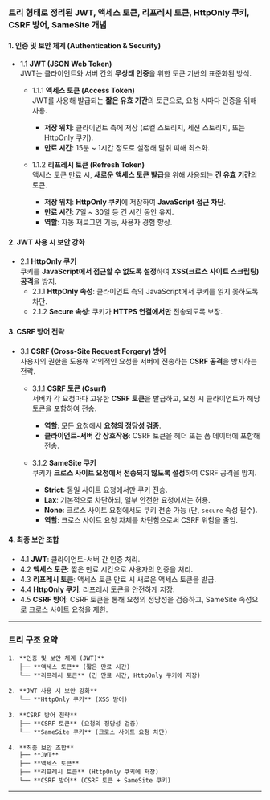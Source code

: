 ### **트리 형태로 정리된 JWT, 액세스 토큰, 리프레시 토큰, HttpOnly 쿠키, CSRF 방어, SameSite 개념**

#### 1. **인증 및 보안 체계 (Authentication & Security)**
   - 1.1 **JWT (JSON Web Token)**  
     JWT는 클라이언트와 서버 간의 **무상태 인증**을 위한 토큰 기반의 표준화된 방식.
     - 1.1.1 **액세스 토큰 (Access Token)**  
       JWT를 사용해 발급되는 **짧은 유효 기간**의 토큰으로, 요청 시마다 인증을 위해 사용.
       - **저장 위치**: 클라이언트 측에 저장 (로컬 스토리지, 세션 스토리지, 또는 HttpOnly 쿠키).
       - **만료 시간**: 15분 ~ 1시간 정도로 설정해 탈취 피해 최소화.
     
     - 1.1.2 **리프레시 토큰 (Refresh Token)**  
       액세스 토큰 만료 시, **새로운 액세스 토큰 발급**을 위해 사용되는 **긴 유효 기간**의 토큰.
       - **저장 위치**: **HttpOnly 쿠키**에 저장하여 **JavaScript 접근 차단**.
       - **만료 시간**: 7일 ~ 30일 등 긴 시간 동안 유지.
       - **역할**: 자동 재로그인 기능, 사용자 경험 향상.

#### 2. **JWT 사용 시 보안 강화**
   - 2.1 **HttpOnly 쿠키**  
     쿠키를 **JavaScript에서 접근할 수 없도록 설정**하여 **XSS(크로스 사이트 스크립팅) 공격**을 방지.
     - 2.1.1 **HttpOnly 속성**: 클라이언트 측의 JavaScript에서 쿠키를 읽지 못하도록 차단.
     - 2.1.2 **Secure 속성**: 쿠키가 **HTTPS 연결에서만** 전송되도록 보장.

#### 3. **CSRF 방어 전략**
   - 3.1 **CSRF (Cross-Site Request Forgery) 방어**  
     사용자의 권한을 도용해 악의적인 요청을 서버에 전송하는 **CSRF 공격**을 방지하는 전략.
     - 3.1.1 **CSRF 토큰 (Csurf)**  
       서버가 각 요청마다 고유한 **CSRF 토큰**을 발급하고, 요청 시 클라이언트가 해당 토큰을 포함하여 전송.
       - **역할**: 모든 요청에서 **요청의 정당성 검증**.
       - **클라이언트-서버 간 상호작용**: CSRF 토큰을 헤더 또는 폼 데이터에 포함해 전송.
       
     - 3.1.2 **SameSite 쿠키**  
       쿠키가 **크로스 사이트 요청에서 전송되지 않도록 설정**하여 CSRF 공격을 방지.
       - **Strict**: 동일 사이트 요청에서만 쿠키 전송.
       - **Lax**: 기본적으로 차단하되, 일부 안전한 요청에서는 허용.
       - **None**: 크로스 사이트 요청에서도 쿠키 전송 가능 (단, `secure` 속성 필수).
       - **역할**: 크로스 사이트 요청 자체를 차단함으로써 CSRF 위험을 줄임.

#### 4. **최종 보안 조합**
   - 4.1 **JWT**: 클라이언트-서버 간 인증 처리.
   - 4.2 **액세스 토큰**: 짧은 만료 시간으로 사용자의 인증을 처리.
   - 4.3 **리프레시 토큰**: 액세스 토큰 만료 시 새로운 액세스 토큰을 발급.
   - 4.4 **HttpOnly 쿠키**: 리프레시 토큰을 안전하게 저장.
   - 4.5 **CSRF 방어**: CSRF 토큰을 통해 요청의 정당성을 검증하고, SameSite 속성으로 크로스 사이트 요청을 제한.

---

### **트리 구조 요약**
```
1. **인증 및 보안 체계 (JWT)**  
   ├── **액세스 토큰** (짧은 만료 시간)  
   └── **리프레시 토큰** (긴 만료 시간, HttpOnly 쿠키에 저장)

2. **JWT 사용 시 보안 강화**  
   └── **HttpOnly 쿠키** (XSS 방어)

3. **CSRF 방어 전략**  
   ├── **CSRF 토큰** (요청의 정당성 검증)  
   └── **SameSite 쿠키** (크로스 사이트 요청 차단)

4. **최종 보안 조합**  
   ├── **JWT**  
   ├── **액세스 토큰**  
   ├── **리프레시 토큰** (HttpOnly 쿠키에 저장)  
   └── **CSRF 방어** (CSRF 토큰 + SameSite 쿠키)
```
---
